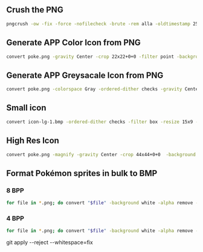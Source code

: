 ## Crush the PNG
```bash
pngcrush -ow -fix -force -nofilecheck -brute -rem alla -oldtimestamp 252.png
```
## Generate APP Color Icon from PNG
``` bash
convert poke.png -gravity Center -crop 22x22+0+0 -filter point -background '#00FF00' -alpha remove -depth 8 -type palette BMP3:poke-8.bmp
```

## Generate APP Greysacale Icon from PNG
``` bash
convert poke.png -colorspace Gray -ordered-dither checks -gravity Center -crop 22x22+0+0 -filter point -background white -alpha remove -depth 1 -type palette BMP3:poke-1.bmp
```

## Small icon
``` bash
convert icon-lg-1.bmp -ordered-dither checks -filter box -resize 15x9 -gravity center -background white -extent 15x9 -depth 1 -type palette BMP3:icon-sm-1.bmp
```

## High Res Icon
``` bash
convert poke.png -magnify -gravity Center -crop 44x44+0+0  -background '#00FF00' -alpha remove -depth 8 -type palette BMP3:poke-8-d144.bmp
```

## Format Pokémon sprites in bulk to BMP
### 8 BPP 
``` bash
for file in *.png; do convert "$file" -background white -alpha remove -depth 8 -type palette BMP3:"`basename \"$file\" .png`"-8.bmp; done
```

### 4 BPP
``` bash
for file in *.png; do convert "$file" -background white -alpha remove -colorspace gray -depth 4 -type palette BMP3:"`basename \"$file\" .png`"-4.bmp; done
```

git apply --reject --whitespace=fix